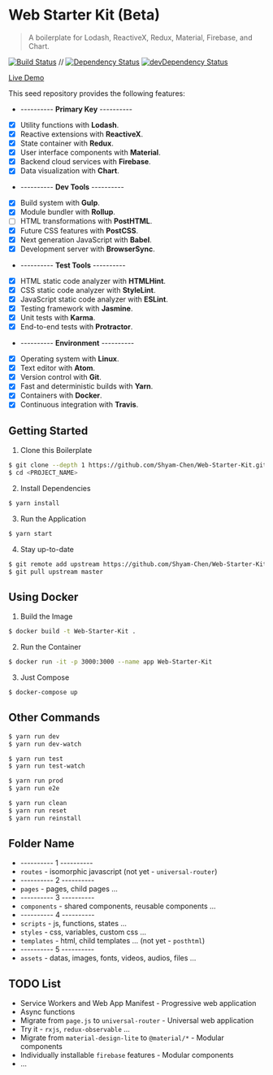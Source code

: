 # Web Starter Kit (Beta)

> A boilerplate for Lodash, ReactiveX, Redux, Material, Firebase, and Chart.

[![Build Status](https://travis-ci.org/Shyam-Chen/Web-Starter-Kit.svg?branch=master)](https://travis-ci.org/Shyam-Chen/Web-Starter-Kit)
 //
[![Dependency Status](https://david-dm.org/Shyam-Chen/Web-Starter-Kit.svg)](https://david-dm.org/Shyam-Chen/Web-Starter-Kit)
[![devDependency Status](https://david-dm.org/Shyam-Chen/Web-Starter-Kit/dev-status.svg)](https://david-dm.org/Shyam-Chen/Web-Starter-Kit?type=dev)

[Live Demo](https://test-1498d.firebaseapp.com/)

This seed repository provides the following features:
* ---------- **Primary Key** ----------
* [x] Utility functions with **Lodash**.
* [x] Reactive extensions with **ReactiveX**.
* [x] State container with **Redux**.
* [x] User interface components with **Material**.
* [x] Backend cloud services with **Firebase**.
* [x] Data visualization with **Chart**.
* ---------- **Dev Tools** ----------
* [x] Build system with **Gulp**.
* [x] Module bundler with **Rollup**.
* [ ] HTML transformations with **PostHTML**.
* [x] Future CSS features with **PostCSS**.
* [x] Next generation JavaScript with **Babel**.
* [x] Development server with **BrowserSync**.
* ---------- **Test Tools** ----------
* [x] HTML static code analyzer with **HTMLHint**.
* [x] CSS static code analyzer with **StyleLint**.
* [x] JavaScript static code analyzer with **ESLint**.
* [x] Testing framework with **Jasmine**.
* [x] Unit tests with **Karma**.
* [x] End-to-end tests with **Protractor**.
* ---------- **Environment** ----------
* [x] Operating system with **Linux**.
* [x] Text editor with **Atom**.
* [x] Version control with **Git**.
* [x] Fast and deterministic builds with **Yarn**.
* [x] Containers with **Docker**.
* [x] Continuous integration with **Travis**.

## Getting Started

1) Clone this Boilerplate
```bash
$ git clone --depth 1 https://github.com/Shyam-Chen/Web-Starter-Kit.git <PROJECT_NAME>
$ cd <PROJECT_NAME>
```

2) Install Dependencies
```bash
$ yarn install
```

3) Run the Application
```bash
$ yarn start
```

4) Stay up-to-date
```bash
$ git remote add upstream https://github.com/Shyam-Chen/Web-Starter-Kit.git
$ git pull upstream master
```

## Using Docker

1) Build the Image
```bash
$ docker build -t Web-Starter-Kit .
```

2) Run the Container
```bash
$ docker run -it -p 3000:3000 --name app Web-Starter-Kit
```

3) Just Compose
```bash
$ docker-compose up
```

## Other Commands

```bash
$ yarn run dev
$ yarn run dev-watch

$ yarn run test
$ yarn run test-watch

$ yarn run prod
$ yarn run e2e

$ yarn run clean
$ yarn run reset
$ yarn run reinstall
```

## Folder Name
* ---------- 1 ----------
* `routes` - isomorphic javascript (not yet - `universal-router`)
* ---------- 2 ----------
* `pages` - pages, child pages ...
* ---------- 3 ----------
* `components` - shared components, reusable components ...
* ---------- 4 ----------
* `scripts` - js, functions, states ...
* `styles` - css, variables, custom css ...
* `templates` - html, child templates ... (not yet - `posthtml`)
* ---------- 5 ----------
* `assets` - datas, images, fonts, videos, audios, files ...

## TODO List
* Service Workers and Web App Manifest - Progressive web application
* Async functions
* Migrate from `page.js` to `universal-router` - Universal web application
* Try it - `rxjs`, `redux-observable` ...
* Migrate from `material-design-lite` to `@material/*` - Modular components
* Individually installable `firebase` features - Modular components
* ...
